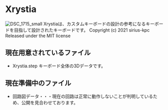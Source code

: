 # Xrystia
![DSC_1715_small](https://user-images.githubusercontent.com/86521708/123513657-2dcb4980-d6c9-11eb-9282-90f9610093b1.JPG)
Xrystiaは、カスタムキーボードの設計の参考になるキーボードを目指して設計されたキーボードです。
Copyright (c) 2021 sirius-kpc
Released under the MIT license

## 現在用意されているファイル
- Xrystia.step キーボード全体の3Dデータです。


## 現在準備中のファイル
- 回路図データ・・・現在の回路は正常に動作しないことが判明しているため、公開を見合わせております。
